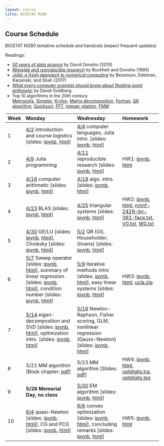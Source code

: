 ```yaml
---
layout: course
title: BIOSTAT M280
---
```


## Course Schedule

BIOSTAT M280 tentative schedule and handouts (expect frequent updates)

Readings:  

* [_50 years of data sicence_](./readings/Donoho15FiftyYearsDataScience.pdf) by David Donoho (2015)  
* [_Wavelab and reproducible research_](http://statweb.stanford.edu/~donoho/Reports/1995/wavelab.pdf) by Buckheit and Donoho (1995)  
* [_Julia: a fresh approach to numerical computing_](./readings/BezansonEdelmanKarpinskiShah17Julia.pdf) by Bezanson, Edelman, Karpinski, and Shah (2017)  
* [_What every computer scientist should know about floating-point arithmetic_](readings/Goldberg91FloatingPoint.pdf) by David Goldberg  
* Top 10 algorithms in the 20th century  
[Metropolis](readings/metropolis.pdf), [Simplex](readings/simplex.pdf), [Krylov](readings/krylov.pdf), [Matrix decomposition](readings/decomp.pdf), [Fortran](readings/fortran.pdf), [QR algorithm](readings/qr.pdf), [Quicksort](readings/qsort.pdf), [FFT](readings/fft.pdf), [Integer relation](readings/integer.pdf), [FMM](readings/fmm.pdf)  

| Week | Monday | Wednesday | Homework |
|:-----------|:-----------|:------------|:------------|
| 1 | [4/2](http://hua-zhou.github.io/teaching/biostatm280-2018spring/biostatm280spring2018/2018/04/02/first-day.html) introduction and course logistics \[slides: [ipynb](http://raw.githubusercontent.com/Hua-Zhou/Hua-Zhou.github.io/master/teaching/biostatm280-2018spring/slides/01-intro/intro.ipynb), [html](./slides/01-intro/intro.html)\] | [4/4](http://hua-zhou.github.io/teaching/biostatm280-2018spring/biostatm280spring2018/2018/04/04/week1-day2.html) computer languages, Julia intro. \[slides: [ipynb](http://raw.githubusercontent.com/Hua-Zhou/Hua-Zhou.github.io/master/teaching/biostatm280-2018spring/slides/02-juliaintro/juliaintro.ipynb), [html](./slides/02-juliaintro/juliaintro.html)\] | |
| 2 | [4/9](http://hua-zhou.github.io/teaching/biostatm280-2018spring/biostatm280spring2018/2018/04/09/week2-day1.html) Julia programming | [4/11](http://hua-zhou.github.io/teaching/biostatm280-2018spring/biostatm280spring2018/2018/04/11/week2-day2.html) reproducible research \[slides: [ipynb](http://raw.githubusercontent.com/Hua-Zhou/Hua-Zhou.github.io/master/teaching/biostatm280-2018spring/slides/03-repres/repres.ipynb), [html](./slides/03-repres/repres.html)\] | HW1: [ipynb](https://github.com/Hua-Zhou/Hua-Zhou.github.io/blob/master/teaching/biostatm280-2018spring/hw/hw1/hw01.ipynb), [html](./hw/hw1/hw01.html) |
| 3 | [4/16](http://hua-zhou.github.io/teaching/biostatm280-2018spring/biostatm280spring2018/2018/04/16/week3-day1.html) computer arithmetic \[slides: [ipynb](http://raw.githubusercontent.com/Hua-Zhou/Hua-Zhou.github.io/master/teaching/biostatm280-2018spring/slides/04-arith/arith.ipynb), [html](./slides/04-arith/arith.html)\] | [4/18](http://hua-zhou.github.io/teaching/biostatm280-2018spring/biostatm280spring2018/2018/04/18/week3-day2.html) algo. intro. \[slides: [ipynb](http://raw.githubusercontent.com/Hua-Zhou/Hua-Zhou.github.io/master/teaching/biostatm280-2018spring/slides/05-algo/algo.ipynb), [html](./slides/05-algo/algo.html)\] | |
| 4 | [4/23](http://hua-zhou.github.io/teaching/biostatm280-2018spring/biostatm280spring2018/2018/04/23/week4-day1.html) BLAS \[slides: [ipynb](http://raw.githubusercontent.com/Hua-Zhou/Hua-Zhou.github.io/master/teaching/biostatm280-2018spring/slides/06-numalgintro/numalgintro.ipynb), [html](./slides/06-numalgintro/numalgintro.html)\] | [4/25](http://hua-zhou.github.io/teaching/biostatm280-2018spring/biostatm280spring2018/2018/04/25/week4-day2.html) triangular systems \[slides: [ipynb](http://raw.githubusercontent.com/Hua-Zhou/Hua-Zhou.github.io/master/teaching/biostatm280-2018spring/slides/07-trisys/trisys.ipynb), [html](./slides/07-trisys/trisys.html)\] | HW2: [ipynb](https://github.com/Hua-Zhou/Hua-Zhou.github.io/blob/master/teaching/biostatm280-2018spring/hw/hw2/hw02.ipynb), [html](./hw/hw2/hw02.html), [nnmf-2429-by-361-face.txt](./hw/hw2/nnmf-2429-by-361-face.txt), [V0.txt](./hw/hw2/V0.txt), [W0.txt](./hw/hw2/W0.txt) |
| 5 | [4/30](http://hua-zhou.github.io/teaching/biostatm280-2018spring/biostatm280spring2018/2018/04/30/week5-day1.html) GE/LU \[slides: [ipynb](http://raw.githubusercontent.com/Hua-Zhou/Hua-Zhou.github.io/master/teaching/biostatm280-2018spring/slides/08-gelu/gelu.ipynb), [html](./slides/08-gelu/gelu.html)\], Cholesky \[slides: [ipynb](http://raw.githubusercontent.com/Hua-Zhou/Hua-Zhou.github.io/master/teaching/biostatm280-2018spring/slides/09-chol/chol.ipynb), [html](./slides/09-chol/chol.html)\] | [5/2](http://hua-zhou.github.io/teaching/biostatm280-2018spring/biostatm280spring2018/2018/05/02/week5-day2.html) QR (GS, Householder, Givens) \[slides: [ipynb](http://raw.githubusercontent.com/Hua-Zhou/Hua-Zhou.github.io/master/teaching/biostatm280-2018spring/slides/10-qr/qr.ipynb), [html](./slides/10-qr/qr.html)\] | |
| 6 | [5/7](http://hua-zhou.github.io/teaching/biostatm280-2018spring/biostatm280spring2018/2018/05/07/week6-day1.html) Sweep operator \[slides: [ipynb](http://raw.githubusercontent.com/Hua-Zhou/Hua-Zhou.github.io/master/teaching/biostatm280-2018spring/slides/11-sweep/sweep.ipynb), [html](./slides/11-sweep/sweep.html)\], summary of linear regression  \[slides: [ipynb](http://raw.githubusercontent.com/Hua-Zhou/Hua-Zhou.github.io/master/teaching/biostatm280-2018spring/slides/12-linreg/linreg.ipynb), [html](./slides/12-linreg/linreg.html)\], condition number \[slides: [ipynb](http://raw.githubusercontent.com/Hua-Zhou/Hua-Zhou.github.io/master/teaching/biostatm280-2018spring/slides/13-cond/cond.ipynb), [html](./slides/13-cond/cond.html)\] | [5/9](http://hua-zhou.github.io/teaching/biostatm280-2018spring/biostatm280spring2018/2018/05/09/week6-day2.html) iterative methods intro \[slides: [ipynb](http://raw.githubusercontent.com/Hua-Zhou/Hua-Zhou.github.io/master/teaching/biostatm280-2018spring/slides/14-iterative/iterative.ipynb), [html](./slides/14-iterative/iterative.html)\], easy linear systems \[slides: [ipynb](http://raw.githubusercontent.com/Hua-Zhou/Hua-Zhou.github.io/master/teaching/biostatm280-2018spring/slides/15-easylineq/easylineq.ipynb), [html](./slides/15-easylineq/easylineq.html)\] | HW3: [ipynb](https://github.com/Hua-Zhou/Hua-Zhou.github.io/blob/master/teaching/biostatm280-2018spring/hw/hw3/hw03.ipynb), [html](./hw/hw3/hw03.html), [ucla.zip](./hw/hw3/ucla.zip) | 
| 7 | [5/14](http://hua-zhou.github.io/teaching/biostatm280-2018spring/biostatm280spring2018/2018/05/14/week7-day1.html) eigen-decomposition and SVD \[slides: [ipynb](http://raw.githubusercontent.com/Hua-Zhou/Hua-Zhou.github.io/master/teaching/biostatm280-2018spring/slides/16-eigsvd/eigsvd.ipynb), [html](./slides/16-eigsvd/eigsvd.html)\], optimization intro. \[slides: [ipynb](http://raw.githubusercontent.com/Hua-Zhou/Hua-Zhou.github.io/master/teaching/biostatm280-2018spring/slides/17-optmintro/optmintro.ipynb), [html](./slides/17-optmintro/optmintro.html)\] | [5/16](http://hua-zhou.github.io/teaching/biostatm280-2018spring/biostatm280spring2018/2018/05/16/week7-day2.html) Newton-Raphson, Fisher scoring, GLM, nonlinear regression (Gauss-Newton) \[slides: [ipynb](http://raw.githubusercontent.com/Hua-Zhou/Hua-Zhou.github.io/master/teaching/biostatm280-2018spring/slides/18-newton/newton.ipynb), [html](./slides/18-newton/newton.html)\] | |
| 8 | 5/21 MM algorithm \[Book chapter: [pdf](./slides/20-mm/MMAlgorithms.pdf)\] | 5/23 MM algorithm \[Slides: [pdf](./slides/20-mm/deLeeuw.pdf)\] | HW4: [ipynb](https://github.com/Hua-Zhou/Hua-Zhou.github.io/blob/master/teaching/biostatm280-2018spring/hw/hw4/hw04.ipynb), [html](./hw/hw4/hw04.html), [optdigits.tra](./hw/hw4/optdigits.tra), [optdigits.tes](./hw/hw4/optdigits.tes) |  
| 9 | **5/28** **Memorial Day, no class** | [5/30](http://hua-zhou.github.io/teaching/biostatm280-2018spring/biostatm280spring2018/2018/05/30/week9-day2.html) EM algorithm \[slides: [ipynb](http://raw.githubusercontent.com/Hua-Zhou/Hua-Zhou.github.io/master/teaching/biostatm280-2018spring/slides/19-em/em.ipynb), [html](./slides/19-em/em.html)\] | |  
| 10 | [6/4](http://hua-zhou.github.io/teaching/biostatm280-2018spring/biostatm280spring2018/2018/06/04/week10-day1.html) quasi-Newton \[slides: [ipynb](http://raw.githubusercontent.com/Hua-Zhou/Hua-Zhou.github.io/master/teaching/biostatm280-2018spring/slides/21-quasinewton/quasinewton.ipynb), [html](./slides/21-quasinewton/quasinewton.html)\], CG and PCG \[slides: [ipynb](http://raw.githubusercontent.com/Hua-Zhou/Hua-Zhou.github.io/master/teaching/biostatm280-2018spring/slides/21-quasinewton/quasinewton.ipynb), [html](./slides/22-cg/cg.html)\] | [6/6](http://hua-zhou.github.io/teaching/biostatm280-2018spring/biostatm280spring2018/2018/06/06/week10-day2.html) convex optimization \[slides: [ipynb](http://raw.githubusercontent.com/Hua-Zhou/Hua-Zhou.github.io/master/teaching/biostatm280-2018spring/slides/23-dcp/dcp.ipynb), [html](./slides/23-dcp/dcp.html)\], concluding remarks \[slides: [ipynb](http://raw.githubusercontent.com/Hua-Zhou/Hua-Zhou.github.io/master/teaching/biostatm280-2018spring/slides/24-coda/coda.ipynb), [html](./slides/24-coda/coda.html)\] | HW5: [ipynb](https://github.com/Hua-Zhou/Hua-Zhou.github.io/blob/master/teaching/biostatm280-2018spring/hw/hw5/hw05.ipynb), [html](./hw/hw5/hw05.html) | 
